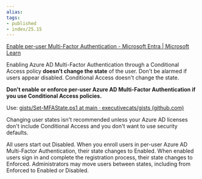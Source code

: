 ```yaml
---
alias:
tags:
- published
- index/25.15
---
```



[Enable per-user Multi-Factor Authentication - Microsoft Entra | Microsoft Learn](https://learn.microsoft.com/en-us/azure/active-directory/authentication/howto-mfa-userstates)

Enabling Azure AD Multi-Factor Authentication through a Conditional Access policy **doesn't change the state** of the user. Don't be alarmed if users appear disabled. Conditional Access doesn't change the state.

**Don't enable or enforce per-user Azure AD Multi-Factor Authentication if you use Conditional Access policies.**

Use: [gists/Set-MFAState.ps1 at main · executivecats/gists (github.com)](https://github.com/executivecats/gists/blob/main/Set-MFAState.ps1)

Changing user states isn't recommended unless your Azure AD licenses don't include Conditional Access and you don't want to use security defaults.

All users start out Disabled. When you enroll users in per-user Azure AD Multi-Factor Authentication, their state changes to Enabled. When enabled users sign in and complete the registration process, their state changes to Enforced. Administrators may move users between states, including from Enforced to Enabled or Disabled.
